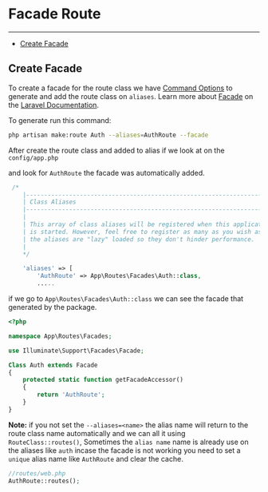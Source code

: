 # Facade Route

---

- [Create Facade](#create-facade)

<a name="create-facade"></a>
## Create Facade

To create a facade for the route class we have [Command Options](docs/en/1.0.0/options) to generate and add the route class on `aliases`. Learn more about [Facade](https://laravel.com/docs/8.x/facades#introduction) on the [Laravel Documentation](https://laravel.com/docs/8.x/).

To generate run this command:
```bash
php artisan make:route Auth --aliases=AuthRoute --facade
```

After create the route class and added to alias if we look at on the `config/app.php`

and look for `AuthRoute` the facade was automatically added.  

```php
 /*
    |--------------------------------------------------------------------------
    | Class Aliases
    |--------------------------------------------------------------------------
    |
    | This array of class aliases will be registered when this application
    | is started. However, feel free to register as many as you wish as
    | the aliases are "lazy" loaded so they don't hinder performance.
    |
    */

    'aliases' => [
        'AuthRoute' => App\Routes\Facades\Auth::class,
        .....
```

if we go to `App\Routes\Facades\Auth::class` we can see the facade that generated by the package.

```php
<?php 

namespace App\Routes\Facades;

use Illuminate\Support\Facades\Facade;

Class Auth extends Facade
{
	protected static function getFacadeAccessor()
    {
        return 'AuthRoute';
    }
}
```

<b>Note:</b> if you not set the `--aliases=<name>` the alias name will return to the route class name automatically and we can all it using `RouteClass::routes()`, Sometimes the `alias name` name is already use on the aliases like `auth` incase the facade is not working you need to set a `unique` alias name like `AuthRoute` and clear the cache.

```php
//routes/web.php
AuthRoute::routes();
```


